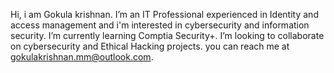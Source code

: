 Hi, i am Gokula krishnan.
I’m an IT Professional experienced in Identity and access management and i'm interested in cybersecurity and information security.
I’m currently learning Comptia Security+.
I’m looking to collaborate on cybersecurity and Ethical Hacking projects.
you can reach me at gokulakrishnan.mm@outlook.com.

